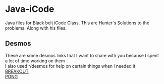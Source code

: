 # Java-iCode
Java files for Black belt iCode Class.
This are Hunter's Solutions to the problems.
Along with his files.
## Desmos
These are some desmos links that I want to share with you because I spent a lot of time working on them
<br>I also used r/desmos for help on certain things when I needed it
<br>[BREAKOUT](https://www.desmos.com/calculator/ftlg0x1lyx)
<br>[PONG](https://www.desmos.com/calculator/quof0qbana)
